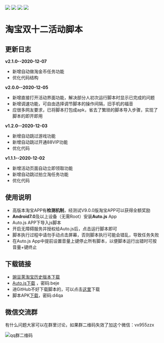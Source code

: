 ![](https://img.shields.io/badge/version-2.1.0-blue) ![](https://img.shields.io/badge/-Auto.js-yellowgreen) ![](https://img.shields.io/badge/-JavaScript-orange) ![](https://img.shields.io/badge/QQ-%E7%BE%A4-orange)
# 淘宝双十二活动脚本
## 更新日志

**v2.1.0--2020-12-07**
* 新增自动做淘金币任务功能
* 优化代码结构

**v2.0.0--2020-12-05**
* 新增直接打开活动界面功能，解决部分人初次运行脚本时显示已完成的问题
* 新增调速功能，可自由选择调节脚本的操作间隔，旧手机的福音
* 应很多网友要求，已将脚本打包成apk，省去了繁琐的脚本导入步骤，实现了脚本的即开即用

**v1.2.0--2020-12-03**
* 新增自动跳过游戏功能
* 新增自动跳过开通88VIP功能
* 优化代码

**v1.1.1--2020-12-02**
* 新增活动页面自动立即领取功能
* 新增自动跳过拍立淘任务功能
* 优化代码
## 使用说明
* 高版本淘宝APP有**检测机制**，经测试V9.0.0版淘宝APP可以获得全额奖励
* **Android7.0**及以上设备（无需Root）安装**Auto.js** App
* Auto.js APP下导入js脚本
* 开启无障碍服务并授权给Auto.js后，点击运行脚本即可
* 脚本执行过程中请勿手动点击屏幕，否则脚本执行可能会错乱，导致任务失败
* 在Auto.js App中提前设置音量上键停止所有脚本，以便脚本运行出错时可按音量+键终止
## 下载链接
* [豌豆荚淘宝历史版本下载](https://www.wandoujia.com/apps/32267/history)
* [Auto.js下载](https://wws.lanzous.com/iwVE0iya6ra) ，密码:beje
* 进GitHub不好下载脚本的，可以点击[这里](https://wws.lanzous.com/idVoUj4pgyd)下载
* 脚本APK[下载](https://wws.lanzous.com/i7MFnj4mqkb)，密码:d4qa
## 微信交流群
有什么问题大家可以在群里讨论，如果群二维码失效了加这个微信：vx955zzx

![qq群二维码](https://github.com/YBQ789/taobao-1212/blob/main/qqGroup.jpg)



